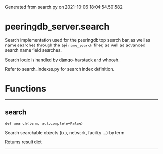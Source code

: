 Generated from search.py on 2021-10-06 18:04:54.501582

# peeringdb_server.search

Search implementation used for the peeringdb top search bar, as well as name searches through
the api `name_search` filter, as well as advanced search name field searches.

Search logic is handled by django-haystack and whoosh.

Refer to search_indexes.py for search index definition.

# Functions
---

## search
`def search(term, autocomplete=False)`

Search searchable objects (ixp, network, facility ...) by term

Returns result dict

---